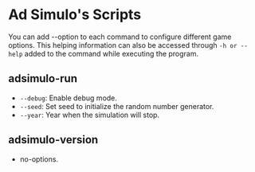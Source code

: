 # Ad Simulo's Scripts

You can add --option to each command to configure different game options.
This helping information can also be accessed through ```-h or --help```
added to the command while executing the program.

## adsimulo-run
- ```--debug```: Enable debug mode.
- ```--seed```: Set seed to initialize the random number generator.
- ```--year```: Year when the simulation will stop.

## adsimulo-version
- no-options.
